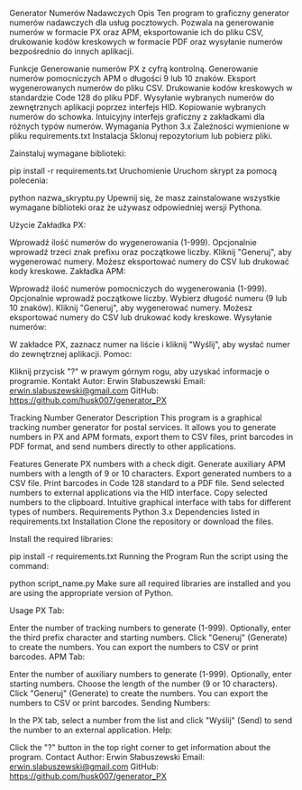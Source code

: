 Generator Numerów Nadawczych
Opis
Ten program to graficzny generator numerów nadawczych dla usług pocztowych. Pozwala na generowanie numerów w formacie PX oraz APM, eksportowanie ich do pliku CSV, drukowanie kodów kreskowych w formacie PDF oraz wysyłanie numerów bezpośrednio do innych aplikacji.

Funkcje
Generowanie numerów PX z cyfrą kontrolną.
Generowanie numerów pomocniczych APM o długości 9 lub 10 znaków.
Eksport wygenerowanych numerów do pliku CSV.
Drukowanie kodów kreskowych w standardzie Code 128 do pliku PDF.
Wysyłanie wybranych numerów do zewnętrznych aplikacji poprzez interfejs HID.
Kopiowanie wybranych numerów do schowka.
Intuicyjny interfejs graficzny z zakładkami dla różnych typów numerów.
Wymagania
Python 3.x
Zależności wymienione w pliku requirements.txt
Instalacja
Sklonuj repozytorium lub pobierz pliki.

Zainstaluj wymagane biblioteki:

pip install -r requirements.txt
Uruchomienie
Uruchom skrypt za pomocą polecenia:

python nazwa_skryptu.py
Upewnij się, że masz zainstalowane wszystkie wymagane biblioteki oraz że używasz odpowiedniej wersji Pythona.

Użycie
Zakładka PX:

Wprowadź ilość numerów do wygenerowania (1-999).
Opcjonalnie wprowadź trzeci znak prefixu oraz początkowe liczby.
Kliknij "Generuj", aby wygenerować numery.
Możesz eksportować numery do CSV lub drukować kody kreskowe.
Zakładka APM:

Wprowadź ilość numerów pomocniczych do wygenerowania (1-999).
Opcjonalnie wprowadź początkowe liczby.
Wybierz długość numeru (9 lub 10 znaków).
Kliknij "Generuj", aby wygenerować numery.
Możesz eksportować numery do CSV lub drukować kody kreskowe.
Wysyłanie numerów:

W zakładce PX, zaznacz numer na liście i kliknij "Wyślij", aby wysłać numer do zewnętrznej aplikacji.
Pomoc:

Kliknij przycisk "?" w prawym górnym rogu, aby uzyskać informacje o programie.
Kontakt
Autor: Erwin Słabuszewski
Email: erwin.slabuszewski@gmail.com
GitHub: https://github.com/husk007/generator_PX

Tracking Number Generator
Description
This program is a graphical tracking number generator for postal services. It allows you to generate numbers in PX and APM formats, export them to CSV files, print barcodes in PDF format, and send numbers directly to other applications.

Features
Generate PX numbers with a check digit.
Generate auxiliary APM numbers with a length of 9 or 10 characters.
Export generated numbers to a CSV file.
Print barcodes in Code 128 standard to a PDF file.
Send selected numbers to external applications via the HID interface.
Copy selected numbers to the clipboard.
Intuitive graphical interface with tabs for different types of numbers.
Requirements
Python 3.x
Dependencies listed in requirements.txt
Installation
Clone the repository or download the files.

Install the required libraries:

pip install -r requirements.txt
Running the Program
Run the script using the command:

python script_name.py
Make sure all required libraries are installed and you are using the appropriate version of Python.

Usage
PX Tab:

Enter the number of tracking numbers to generate (1-999).
Optionally, enter the third prefix character and starting numbers.
Click "Generuj" (Generate) to create the numbers.
You can export the numbers to CSV or print barcodes.
APM Tab:

Enter the number of auxiliary numbers to generate (1-999).
Optionally, enter starting numbers.
Choose the length of the number (9 or 10 characters).
Click "Generuj" (Generate) to create the numbers.
You can export the numbers to CSV or print barcodes.
Sending Numbers:

In the PX tab, select a number from the list and click "Wyślij" (Send) to send the number to an external application.
Help:

Click the "?" button in the top right corner to get information about the program.
Contact
Author: Erwin Słabuszewski
Email: erwin.slabuszewski@gmail.com
GitHub: https://github.com/husk007/generator_PX